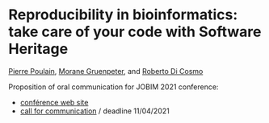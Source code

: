 # Reproducibility in bioinformatics: take care of your code with Software Heritage

[Pierre Poulain](https://orcid.org/0000-0003-4177-3619), [Morane Gruenpeter](https://orcid.org/0000-0002-9777-5560), and [Roberto Di Cosmo](https://orcid.org/0000-0002-7493-5349)

Proposition of oral communication for JOBIM 2021 conference:

- [conférence web site](https://jobim2021.sciencesconf.org/)
- [call for communication](https://jobim2021.sciencesconf.org/resource/page/id/5) / deadline 11/04/2021



